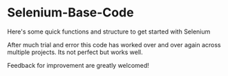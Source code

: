 # Selenium-Base-Code
Here's some quick functions and structure to get started with Selenium

After much trial and error this code has worked over and over again across multiple projects.  Its not perfect but works well. 

Feedback for improvement are greatly welcomed!
